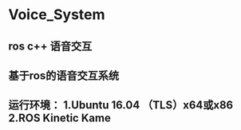# Voice_System
ros  c++ 语音交互
------
基于ros的语音交互系统
------
运行环境：
1.Ubuntu 16.04 （TLS）x64或x86
2.ROS Kinetic Kame
------
